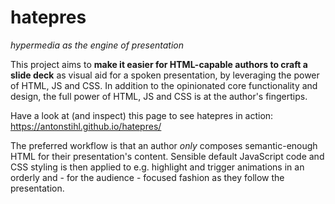 # hatepres

_hypermedia as the engine of presentation_ 

This project aims to **make it easier for HTML-capable authors to craft a slide deck** as visual aid for a spoken presentation, by leveraging the power of HTML, JS and CSS. In addition to the opinionated core functionality and design, the full power of HTML, JS and CSS is at the author's fingertips.

Have a look at (and inspect) this page to see hatepres in action: https://antonstihl.github.io/hatepres/

The preferred workflow is that an author _only_ composes semantic-enough HTML for their presentation's content. Sensible default JavaScript code and CSS styling is then applied to e.g. highlight and trigger animations in an orderly and - for the audience - focused fashion as they follow the presentation.

